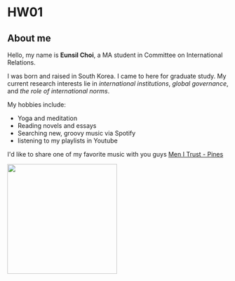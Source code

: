 
# HW01
## About me

Hello, my name is **Eunsil Choi**, a MA student in Committee on International Relations.  

I was born and raised in South Korea. I came to here for graduate study. My current research interests lie in *international institutions*, *global governance*, and *the role of international norms*. 

My hobbies include:
* Yoga and meditation
* Reading novels and essays
* Searching new, groovy music via Spotify
* listening to my playlists in Youtube

I'd like to share one of my favorite music with you guys 
[Men I Trust - Pines](https://youtu.be/cYFYnA4Nd5U)

<img src="PICTURE/menitrust.jpg" width="250" height="250">



